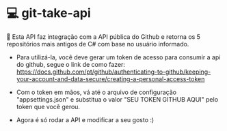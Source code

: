 # 💻 git-take-api
🚀 Esta API faz integração com a API pública do Github e retorna os 5 repositórios mais antigos de C# com base no usuário informado.

* Para utilizá-la, você deve gerar um token de acesso para consumir a api do github, segue o link de como fazer: https://docs.github.com/pt/github/authenticating-to-github/keeping-your-account-and-data-secure/creating-a-personal-access-token

* Com o token em mãos, vá até o arquivo de configuração "appsettings.json" e substitua o valor "SEU TOKEN GITHUB AQUI" pelo token que você gerou.

* Agora é só rodar a API e modificar a seu gosto :)
